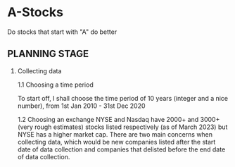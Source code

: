 # A-Stocks
Do stocks that start with "A" do better

## PLANNING STAGE

1. Collecting data
   
   1.1  Choosing a time period

   To start off, I shall choose the time period of 10 years (integer and a nice number), from 1st Jan 2010 - 31st Dec 2020

   1.2 Choosing an exchange
   NYSE and Nasdaq have 2000+ and 3000+ (very rough estimates) stocks listed respectively (as of March 2023) but NYSE has a higher market cap.
   There are two main concerns when collecting data, which would be new companies listed after the start date of data collection and companies that delisted before the end date of data collection.
